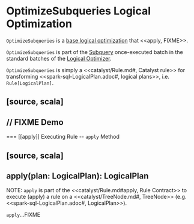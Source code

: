 # OptimizeSubqueries Logical Optimization

`OptimizeSubqueries` is a [base logical optimization](../Optimizer.md#batches) that <<apply, FIXME>>.

`OptimizeSubqueries` is part of the [Subquery](../Optimizer.md#Subquery) once-executed batch in the standard batches of the [Logical Optimizer](../Optimizer.md).

`OptimizeSubqueries` is simply a <<catalyst/Rule.md#, Catalyst rule>> for transforming <<spark-sql-LogicalPlan.adoc#, logical plans>>, i.e. `Rule[LogicalPlan]`.

[source, scala]
----
// FIXME Demo
----

=== [[apply]] Executing Rule -- `apply` Method

[source, scala]
----
apply(plan: LogicalPlan): LogicalPlan
----

NOTE: `apply` is part of the <<catalyst/Rule.md#apply, Rule Contract>> to execute (apply) a rule on a <<catalyst/TreeNode.md#, TreeNode>> (e.g. <<spark-sql-LogicalPlan.adoc#, LogicalPlan>>).

`apply`...FIXME
